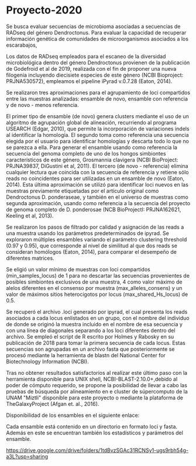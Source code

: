 # Proyecto-2020
Se busca evaluar secuencias de microbioma asociadas a secuencias de RADseq del género Dendroctonus. 
Para evaluar la capacidad de recuperar información genética de comunidades de microorganismos asociados a los escarabajos,

Los datos de RADseq empleados para el escaneo de la diversidad microbiológica dentro del género Dendroctonus provienen de la publicación de Godefroid et al de 2019, realizada con el fin de proponer una nueva filogenia incluyendo diecisiete especies de este género (NCBI Bioproject: PRJNA530572), empleamos el pipeline iPyrad v.0.7.28 (Eaton, 2014).

Se realizaron tres aproximaciones para el agrupamiento de loci compartidos entre las muestras analizadas:  ensamble de novo, ensamble con referencia y de novo - menos referencia.

El primer tipo de ensamble (de novo) genera clusters mediante el uso de un algoritmo de agrupación global de alineación, recurriendo al programa USEARCH (Edgar, 2010), que permite la incorporación de variaciones indels al identificar la homología. 
El segundo toma como referencia una secuencia elegida por el usuario para identificar homologías y descarta todo lo que no se parezca a ella. Para generar el ensamble usando como referencia la secuencia del genoma completo de uno de los hongos simbiontes característicos de este género, Grosmannia clavigera (NCBI BioProject: PRJNA39837, DiGustini et al, 2011). 
El tercero (de novo - referencia) elimina cualquier lectura que coincida con la secuencia de referencia y retiene sólo reads no coincidentes para ser utilizadas en un ensamble de novo (Eaton, 2014).   Esta última aproximación se utilizó para identificar loci nuevos en las muestras previamente etiquetadas por el artículo original como Dendroctonus D. ponderaseae, y también en el universo de muestras como segunda aproximación, usando como referencia a la secuencia del proyecto de genoma completo de D. ponderosae (NCB BioProjectI: PRJNA162621, Keeling et al, 2013).

Se realizaron los pasos de filtrado por calidad y asignación de las reads a una muestra  usando los parámetros predeterminados de ipyrad. Se exploraron múltiples ensambles variando el parámetro clustering threshold (0.97 y 0.95), que corresponde al nivel de similitud al que dos reads se consideran homólogos (Eaton, 2014), para comparar el desempeño de diferentes matrices. 

Se eligió un valor mínimo de muestras con loci compartidos (min_samples_locus) de 1 para no descartar las secuencias provenientes de posibles simbiontes exclusivos de una muestra, 4 como valor máximo de alelos diferentes en el consenso por muestra (max_alleles_consens) y un valor de máximos sitios heterocigotos por locus (max_shared_Hs_locus) de 0.5.

Se recuperó el archivo .loci generado por ipyrad, el cual presenta los reads asociados a cada locus enlistados en un grupo, con el nombre del individuo de donde se originó la muestra incluido en el nombre de esa secuencia y con una línea de diagonales separando a los loci diferentes dentro del archivo. Se empleó el script de R escrito por Holmes y Rabosky en su publicación de 2018 para tomar la primera secuencia de cada locus. 
Estas secuencias son agrupadas en un archivo fasta que posteriormente se procesó mediante la herramienta de blastn del National Center for Biotechnology Information (NCBI). 

Tras no obtener resultados satisfactorios al realizar este último paso con la herramienta disponible para UNIX shell, NCBI-BLAST-2.10.0+,debido al poder de cómputo requerido, se propone la posibilidad de llevar a cabo las pruebas de búsqueda por alineamiento en e cluster de súpercomputo de la UNAM "Miztli" disponible para este proyecto o mediante la plataforma de TheGalaxyProject (Afgan et. al., 2016).




Disponibilidad de los ensambles en el siguiente enlace:

Cada ensamble está contenido en un directorio en formato loci y fasta. Además en este se encuentran también los estadísticos y parámetros del ensamble.


https://drive.google.com/drive/folders/1tdBvzSGAc31RCNSy1-ugs9rbh54g-a3L?usp=sharing



